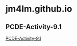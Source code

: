 # jm4lm.github.io
## PCDE-Activity-9.1
<a href="https://github.com/jm4lm/PCDE-Activity-9.1">PCDE-Activity-9.1</a>
